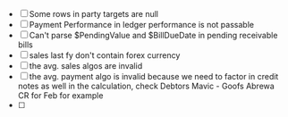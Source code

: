 - [ ] Some rows in party targets are null
- [ ] Payment Performance in ledger performance is not passable
- [ ] Can't parse $PendingValue and $BillDueDate in pending receivable bills
- [ ] sales last fy don't contain forex currency
- [ ] the avg. sales algos are invalid 
- [ ] the avg. payment algo is invalid because we need to factor in credit notes as well in the calculation, check Debtors Mavic - Goofs Abrewa CR for Feb for example
- [ ] 
